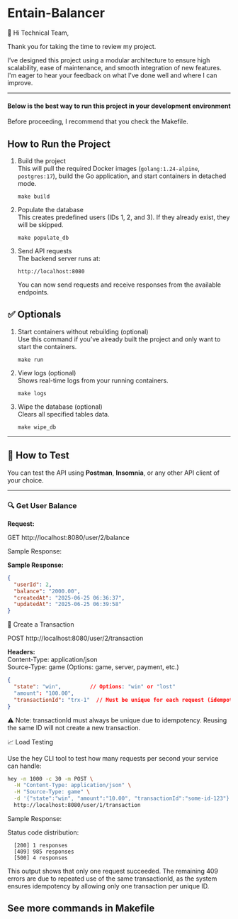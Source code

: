 # Entain-Balancer

👋 Hi Technical Team,

Thank you for taking the time to review my project.

I’ve designed this project using a modular architecture to ensure high scalability, ease of maintenance, and smooth integration of new features. I'm eager to hear your feedback on what I've done well and where I can improve.

---

#### Below is the best way to run this project in your development environment

Before proceeding, I recommend that you check the Makefile.

## How to Run the Project

1. Build the project  
   This will pull the required Docker images (`golang:1.24-alpine`, `postgres:17`), build the Go application, and start containers in detached mode.

   ``make build``

2. Populate the database  
   This creates predefined users (IDs 1, 2, and 3). If they already exist, they will be skipped.

   ``make populate_db``


3. Send API requests  
   The backend server runs at:

   ``http://localhost:8080``

   You can now send requests and receive responses from the available endpoints.

## ✅ Optionals

1. Start containers without rebuilding (optional)  
   Use this command if you’ve already built the project and only want to start the containers.

   ``make run``

2. View logs (optional)  
   Shows real-time logs from your running containers.

   ``make logs``

3. Wipe the database (optional)  
   Clears all specified tables data.

   ``make wipe_db``

---

## 🧪 How to Test

You can test the API using **Postman**, **Insomnia**, or any other API client of your choice.

---

### 🔍 Get User Balance

**Request:**

GET http://localhost:8080/user/2/balance

Sample Response:

**Sample Response:**

```json
{
  "userId": 2,
  "balance": "2000.00",
  "createdAt": "2025-06-25 06:36:37",
  "updatedAt": "2025-06-25 06:39:58"
}
```

💸 Create a Transaction

POST http://localhost:8080/user/2/transaction

**Headers:**  
Content-Type: application/json<br>
Source-Type: game (Options: game, server, payment, etc.)

```json
{
  "state": "win",         // Options: "win" or "lost"
  "amount": "100.00",
  "transactionId": "trx-1"  // Must be unique for each request (idempotency)
}
```

⚠️ Note: transactionId must always be unique due to idempotency. Reusing the same ID will not create a new transaction.

📈 Load Testing

Use the hey CLI tool to test how many requests per second your service can handle:

```bash
hey -n 1000 -c 30 -m POST \
  -H "Content-Type: application/json" \
  -H "Source-Type: game" \
  -d '{"state":"win", "amount":"10.00", "transactionId":"some-id-123"}' \
  http://localhost:8080/user/1/transaction
```

Sample Response:

Status code distribution:
```
  [200] 1 responses
  [409] 985 responses
  [500] 4 responses
```

This output shows that only one request succeeded. The remaining 409 errors are due to repeated use of the same transactionId, as the system ensures idempotency by allowing only one transaction per unique ID.



## See more commands in Makefile 


